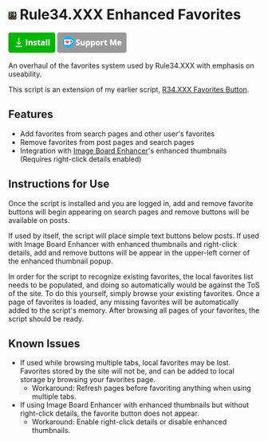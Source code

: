 # ![Icon](resources/icon.png) Rule34.XXX Enhanced Favorites

[![Install](resources/install.png)](R34.XXX%20Enhanced%20Favorites.user.js?raw=1) [![Support Me on Ko-fi](resources/kofi.png)](https://ko-fi.com/ganbat)

An overhaul of the favorites system used by Rule34.XXX with emphasis on useability.

This script is an extension of my earlier script, [R34.XXX Favorites Button](https://sleazyfork.org/en/scripts/440779-r34-xxx-favorites-button).

## Features

* Add favorites from search pages and other user's favorites
* Remove favorites from post pages and search pages
* Integration with [Image Board Enhancer](https://sleazyfork.org/en/scripts/387312-image-board-enhancer-rule34-gelbooru-e621-and-more)'s enhanced thumbnails (Requires right-click details enabled)

## Instructions for Use

Once the script is installed and you are logged in, add and remove favorite buttons will begin appearing on search pages and remove buttons will be available on posts.

If used by itself, the script will place simple text buttons below posts. If used with Image Board Enhancer with enhanced thumbnails and right-click details, add and remove buttons will be appear in the upper-left corner of the enhanced thumbnail popup.

In order for the script to recognize existing favorites, the local favorites list needs to be populated, and doing so automatically would be against the ToS of the site. To do this yourself, simply browse your existing favorites. Once a page of favorites is loaded, any missing favorites will be automatically added to the script's memory. After browsing all pages of your favorites, the script should be ready.

## Known Issues

* If used while browsing multiple tabs, local favorites may be lost. Favorites stored by the site will not be, and can be added to local storage by browsing your favorites page.
    * Workaround: Refresh pages before favoriting anything when using multiple tabs.
* If using Image Board Enhancer with enhanced thumbnails but without right-click details, the favorite button does not appear.
    * Workaround: Enable right-click details or disable enhanced thumbnails.